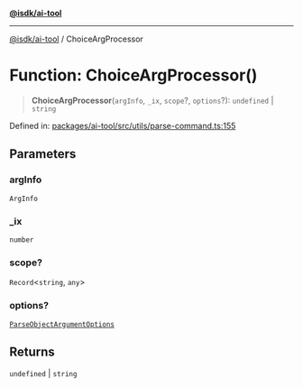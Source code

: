 [**@isdk/ai-tool**](../README.md)

***

[@isdk/ai-tool](../globals.md) / ChoiceArgProcessor

# Function: ChoiceArgProcessor()

> **ChoiceArgProcessor**(`argInfo`, `_ix`, `scope`?, `options`?): `undefined` \| `string`

Defined in: [packages/ai-tool/src/utils/parse-command.ts:155](https://github.com/isdk/ai-tool.js/blob/79d5773fa454dc7789b1291b1ebd73e4c1b93154/src/utils/parse-command.ts#L155)

## Parameters

### argInfo

`ArgInfo`

### \_ix

`number`

### scope?

`Record`\<`string`, `any`\>

### options?

[`ParseObjectArgumentOptions`](../interfaces/ParseObjectArgumentOptions.md)

## Returns

`undefined` \| `string`
